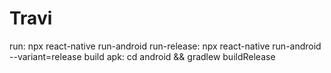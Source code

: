 # Travi
run: npx react-native run-android
run-release: npx react-native run-android --variant=release
build apk: cd android && gradlew buildRelease
